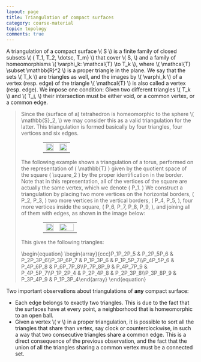 ```yaml
---
layout: page
title: Triangulation of compact surfaces
category: course-material
topic: topology
comments: true
---
```


A triangulation of a compact surface <span>\\( S \\)</span> is a finite family of closed subsets <span>\\( \{ T_1, T_2, \dotsc, T_m\} \\)</span> that cover <span>\\( S, \\)</span> and a family of homeomorphisms <span>\\( \varphi_k: \mathcal{T} \to T_k \\)</span>, where <span>\\( \mathcal{T} \subset \mathbb{R}^2 \\)</span> is a proper triangle in the plane.  We say that the sets <span>\\( T_k \\)</span> are triangles as well, and the images by <span>\\( \varphi_k \\)</span> of a vertex (resp. edge) of the triangle <span>\\( \mathcal{T} \\)</span> is also called a vertex (resp. edge).  We impose one condition: Given two different triangles <span>\\( T_k \\)</span> and <span>\\( T_j, \\)</span> their intersection must be either void, or a common vertex, or a common edge.

<blockquote>
Since the (surface of a) tetrahedron is homeomorphic to the sphere \( \mathbb{S}_2, \) we may consider this as a valid triangulation for the latter.  This triangulation is formed basically by four triangles, four vertices and six edges.

<table style="width:75%; margin-left:auto; margin-right:auto;">
<tr>
<td style="text-align:center;vertical-align:middle;width:50%;"><img src="http://farm5.static.flickr.com/4001/5163063660_2c03604d19_o_d.jpg" width="100%" /></td>
<td style="text-align:center;vertical-align:middle;width:50%;"><img src="http://farm5.static.flickr.com/4147/5162456723_b2980d9744_o_d.jpg" width="100%" /></td>
</tr>
</table>

The following example shows a triangulation of a torus, performed on the representation of \( \mathbb{T} \) given by the quotient space of the square \( \square_2 \) by the proper identification in the border.  Note that in this representation, all of the vertices of the square are actually the same vertex, which we denote \( P_1. \)  We construct a triangulation by placing two more vertices on the horizontal borders, \( P_2, P_3, \) two more vertices in the vertical borders, \( P_4, P_5, \), four more vertices inside the square, \( P_6, P_7, P_8, P_9, \), and joining all of them with edges, as shown in the image below:
<table style="width:75%; margin-left:auto; margin-right:auto;">
<tr>
<td style="text-align:center;vertical-align:top;width:40%;border-width:0;">
<img src="http://farm5.static.flickr.com/4086/5161919213_ebf564f5f7_o_d.jpg" width="100%" /></td>
<td style="text-align:center;vertical-align:middle;width:60%;border-width:0;">
<img src="http://farm2.static.flickr.com/1202/5165763462_91305e8e7e_o_d.jpg" width="100%" /></td>
</tr>
</table>

This gives the following triangles:

<div>
\begin{equation} \begin{array}{ccc}P_1P_2P_5 & P_2P_5P_6 & P_2P_3P_6\\P_3P_6P_7 & P_1P_3P_6 & P_1P_5P_7\\P_4P_5P_6 & P_4P_6P_8 & P_6P_7P_8\\P_7P_8P_9 & P_4P_7P_9 & P_4P_5P_7\\P_1P_2P_4 & P_2P_4P_8 & P_2P_3P_8\\P_3P_8P_9 & P_3P_4P_9 & P_1P_3P_4\end{array} 
\end{equation}
</div>
</blockquote>

Two important observations about triangulations of **any** compact surface:

* Each edge belongs to exactly two triangles.  This is due to the fact that the surfaces have at every point, a neighborhood that is homeomorphic to an open ball.
* Given a vertex <span>\\( v \\)</span> in a proper triangulation, it is possible to sort all the triangles that share than vertex, say clock or counterclockwise, in such a way that two consecutive triangles share a common edge. This is a direct consequence of the previous observation, and the fact that the union of all the triangles sharing a common vertex must be a connected set.

